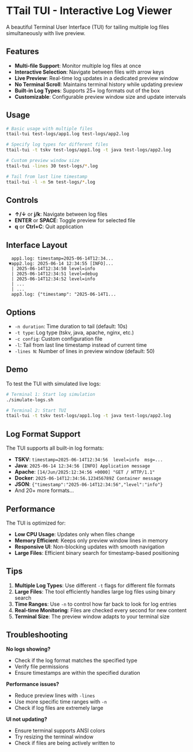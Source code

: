 # TTail TUI - Interactive Log Viewer

A beautiful Terminal User Interface (TUI) for tailing multiple log files simultaneously with live preview.

## Features

- **Multi-file Support**: Monitor multiple log files at once
- **Interactive Selection**: Navigate between files with arrow keys
- **Live Preview**: Real-time log updates in a dedicated preview window
- **No Terminal Scroll**: Maintains terminal history while updating preview
- **Built-in Log Types**: Supports 25+ log formats out of the box
- **Customizable**: Configurable preview window size and update intervals

## Usage

```bash
# Basic usage with multiple files
ttail-tui test-logs/app1.log test-logs/app2.log

# Specify log types for different files
ttail-tui -t tskv test-logs/app1.log -t java test-logs/app2.log

# Custom preview window size
ttail-tui -lines 30 test-logs/*.log

# Tail from last line timestamp
ttail-tui -l -n 5m test-logs/*.log
```

## Controls

- **↑/↓** or **j/k**: Navigate between log files
- **ENTER** or **SPACE**: Toggle preview for selected file
- **q** or **Ctrl+C**: Quit application

## Interface Layout

```
  app1.log: timestamp=2025-06-14T12:34...
 ▼app2.log: 2025-06-14 12:34:55 [INFO]...
  | 2025-06-14T12:34:50 level=info
  | 2025-06-14T12:34:51 level=debug
  | 2025-06-14T12:34:52 level=info
  | ...
  | ...
  app3.log: {"timestamp": "2025-06-14T1...
```

## Options

- `-n duration`: Time duration to tail (default: 10s)
- `-t type`: Log type (tskv, java, apache, nginx, etc.)
- `-c config`: Custom configuration file
- `-l`: Tail from last line timestamp instead of current time
- `-lines N`: Number of lines in preview window (default: 50)

## Demo

To test the TUI with simulated live logs:

```bash
# Terminal 1: Start log simulation
./simulate-logs.sh

# Terminal 2: Start TUI
ttail-tui -t tskv test-logs/app1.log -t java test-logs/app2.log
```

## Log Format Support

The TUI supports all built-in log formats:

- **TSKV**: `timestamp=2025-06-14T12:34:56	level=info	msg=...`
- **Java**: `2025-06-14 12:34:56 [INFO] Application message`
- **Apache**: `[14/Jun/2025:12:34:56 +0000] "GET / HTTP/1.1"`
- **Docker**: `2025-06-14T12:34:56.123456789Z Container message`
- **JSON**: `{"timestamp":"2025-06-14T12:34:56","level":"info"}`
- And 20+ more formats...

## Performance

The TUI is optimized for:
- **Low CPU Usage**: Updates only when files change
- **Memory Efficient**: Keeps only preview window lines in memory
- **Responsive UI**: Non-blocking updates with smooth navigation
- **Large Files**: Efficient binary search for timestamp-based positioning

## Tips

1. **Multiple Log Types**: Use different `-t` flags for different file formats
2. **Large Files**: The tool efficiently handles large log files using binary search
3. **Time Ranges**: Use `-n` to control how far back to look for log entries
4. **Real-time Monitoring**: Files are checked every second for new content
5. **Terminal Size**: The preview window adapts to your terminal size

## Troubleshooting

**No logs showing?**
- Check if the log format matches the specified type
- Verify file permissions
- Ensure timestamps are within the specified duration

**Performance issues?**
- Reduce preview lines with `-lines`
- Use more specific time ranges with `-n`
- Check if log files are extremely large

**UI not updating?**
- Ensure terminal supports ANSI colors
- Try resizing the terminal window
- Check if files are being actively written to
